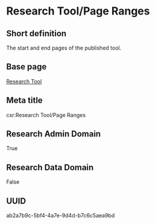 # Research Tool/Page Ranges
## Short definition
The start and end pages of the published tool.
## Base page
[Research Tool](https://github.com/EuroCRIS/CASRAI-Dictionairies/blob/main/Objects/Research%20Tool.md)
## Meta title
csr:Research Tool/Page Ranges
## Research Admin Domain
True
## Research Data Domain
False
## UUID
ab2a7b9c-5bf4-4a7e-9d4d-b7c6c5aea9bd
